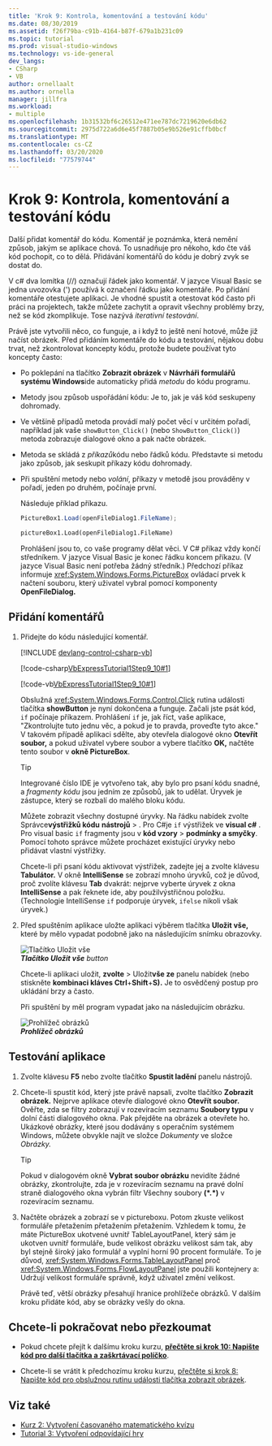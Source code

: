 ```yaml
---
title: 'Krok 9: Kontrola, komentování a testování kódu'
ms.date: 08/30/2019
ms.assetid: f26f79ba-c91b-4164-b87f-679a1b231c09
ms.topic: tutorial
ms.prod: visual-studio-windows
ms.technology: vs-ide-general
dev_langs:
- CSharp
- VB
author: ornellaalt
ms.author: ornella
manager: jillfra
ms.workload:
- multiple
ms.openlocfilehash: 1b31532bf6c26512e471ee787dc7219620e6db62
ms.sourcegitcommit: 2975d722a6d6e45f7887b05e9b526e91cffb0bcf
ms.translationtype: MT
ms.contentlocale: cs-CZ
ms.lasthandoff: 03/20/2020
ms.locfileid: "77579744"
---
```

# <a name="step-9-review-comment-and-test-your-code"></a>Krok 9: Kontrola, komentování a testování kódu

Další přidat komentář do kódu. Komentář je poznámka, která nemění způsob, jakým se aplikace chová. To usnadňuje pro někoho, kdo čte váš kód pochopit, co to dělá. Přidávání komentářů do kódu je dobrý zvyk se dostat do.

V c# dva lomítka (//) označují řádek jako komentář. V jazyce Visual Basic se jedna uvozovka (') používá k označení řádku jako komentáře. Po přidání komentáře otestujete aplikaci. Je vhodné spustit a otestovat kód často při práci na projektech, takže můžete zachytit a opravit všechny problémy brzy, než se kód zkomplikuje. Tose nazývá *iterativní testování*.

Právě jste vytvořili něco, co funguje, a i když to ještě není hotové, může již načíst obrázek. Před přidáním komentáře do kódu a testování, nějakou dobu trvat, než zkontrolovat koncepty kódu, protože budete používat tyto koncepty často:

- Po poklepání na tlačítko **Zobrazit obrázek** v **Návrháři formulářů systému Windows**ide automaticky přidá *metodu* do kódu programu.

- Metody jsou způsob uspořádání kódu: Je to, jak je váš kód seskupeny dohromady.

- Ve většině případů metoda provádí malý počet věcí v určitém pořadí, například jak vaše `showButton_Click()` (nebo `ShowButton_Click()`) metoda zobrazuje dialogové okno a pak načte obrázek.

- Metoda se skládá z *příkazů*kódu nebo řádků kódu. Představte si metodu jako způsob, jak seskupit příkazy kódu dohromady.

- Při spuštění metody nebo *volání*, příkazy v metodě jsou prováděny v pořadí, jeden po druhém, počínaje první.

   Následuje příklad příkazu.

  ```csharp
  PictureBox1.Load(openFileDialog1.FileName);
  ```

  ```vb
  pictureBox1.Load(openFileDialog1.FileName)
  ```

   Prohlášení jsou to, co vaše programy dělat věci. V C# příkaz vždy končí středníkem. V jazyce Visual Basic je konec řádku koncem příkazu. (V jazyce Visual Basic není potřeba žádný středník.) Předchozí příkaz informuje <xref:System.Windows.Forms.PictureBox> ovládací prvek k načtení souboru, který uživatel vybral pomocí komponenty **OpenFileDialog.**

## <a name="to-add-comments"></a>Přidání komentářů

1. Přidejte do kódu následující komentář.

     [!INCLUDE [devlang-control-csharp-vb](./includes/devlang-control-csharp-vb.md)]

     [!code-csharp[VbExpressTutorial1Step9_10#1](../ide/codesnippet/CSharp/step-9-review-comment-and-test-your-code_1.cs)]

     [!code-vb[VbExpressTutorial1Step9_10#1](../ide/codesnippet/VisualBasic/step-9-review-comment-and-test-your-code_1.vb)]

    Obslužná <xref:System.Windows.Forms.Control.Click> rutina události tlačítka **showButton** je nyní dokončena a funguje. Začali jste psát kód, `if` počínaje příkazem. Prohlášení `if` je, jak říct, vaše aplikace, "Zkontrolujte tuto jednu věc, a pokud je to pravda, proveďte tyto akce." V takovém případě aplikaci sdělte, aby otevřela dialogové okno **Otevřít soubor,** a pokud uživatel vybere soubor a vybere tlačítko **OK,** načtěte tento soubor v **okně PictureBox**.

    > [!TIP]
    > Integrované číslo IDE je vytvořeno tak, aby bylo pro psaní kódu snadné, a *fragmenty kódu* jsou jedním ze způsobů, jak to udělat. Úryvek je zástupce, který se rozbalí do malého bloku kódu.
    >
    >  Můžete zobrazit všechny dostupné úryvky. Na řádku nabídek zvolte Správce**výstřižků kódu** **nástrojů** > . Pro C#je `if` výstřižek ve **visual c#** . Pro visual basic `if` fragmenty jsou v **kód vzory** > **podmínky a smyčky**. Pomocí tohoto správce můžete procházet existující úryvky nebo přidávat vlastní výstřižky.
    >
    >  Chcete-li při psaní kódu aktivovat výstřižek, zadejte jej a zvolte klávesu **Tabulátor.** V okně **IntelliSense** se zobrazí mnoho úryvků, což je důvod, proč zvolíte klávesu **Tab** dvakrát: nejprve vyberte úryvek z okna **IntelliSense** a pak řeknete ide, aby použilvýstřičnou položku. (Technologie IntelliSense `if` podporuje úryvek, `ifelse` nikoli však úryvek.)

1. Před spuštěním aplikace uložte aplikaci výběrem tlačítka **Uložit vše,** které by mělo vypadat podobně jako na následujícím snímku obrazovky.

     ![Tlačítko Uložit vše](../ide/media/express_iconsaveall.png)<br>
***Tlačítko Uložit vše*** *button*

     Chcete-li aplikaci uložit, **zvolte** > Uložit**vše ze** panelu nabídek (nebo stiskněte **kombinaci kláves Ctrl**+**Shift**+**S).** Je to osvědčený postup pro ukládání brzy a často.

     Při spuštění by měl program vypadat jako na následujícím obrázku.

     ![Prohlížeč obrázků](../ide/media/express_pictureviewerdonerun.png)<br>***Prohlížeč obrázků***

## <a name="to-test-your-app"></a>Testování aplikace

1. Zvolte klávesu **F5** nebo zvolte tlačítko **Spustit ladění** panelu nástrojů.

1. Chcete-li spustit kód, který jste právě napsali, zvolte tlačítko **Zobrazit obrázek.** Nejprve aplikace otevře dialogové okno **Otevřít soubor.** Ověřte, zda se filtry zobrazují v rozevíracím seznamu **Soubory typu** v dolní části dialogového okna. Pak přejděte na obrázek a otevřete ho. Ukázkové obrázky, které jsou dodávány s operačním systémem Windows, můžete obvykle najít ve složce *Dokumenty* ve složce *Obrázky.*

    > [!TIP]
    > Pokud v dialogovém okně **Vybrat soubor obrázku** nevidíte žádné obrázky, zkontrolujte, zda je v rozevíracím seznamu na pravé dolní straně dialogového okna vybrán filtr Všechny soubory **(*.\*)** v rozevíracím seznamu.

1. Načtěte obrázek a zobrazí se v pictureboxu. Potom zkuste velikost formuláře přetažením přetažením přetažením. Vzhledem k tomu, že máte PictureBox ukotvené uvnitř TableLayoutPanel, který sám je ukotven uvnitř formuláře, bude velikost obrázku velikost sám tak, aby byl stejně široký jako formulář a vyplní horní 90 procent formuláře. To je důvod, <xref:System.Windows.Forms.TableLayoutPanel> proč <xref:System.Windows.Forms.FlowLayoutPanel> jste použili kontejnery a: Udržují velikost formuláře správně, když uživatel změní velikost.

     Právě teď, větší obrázky přesahují hranice prohlížeče obrázků. V dalším kroku přidáte kód, aby se obrázky vešly do okna.

## <a name="to-continue-or-review"></a>Chcete-li pokračovat nebo přezkoumat

- Pokud chcete přejít k dalšímu kroku kurzu, **[přečtěte si krok 10: Napište kód pro další tlačítka a zaškrtávací políčko](../ide/step-10-write-code-for-additional-buttons-and-a-check-box.md)**.

- Chcete-li se vrátit k předchozímu kroku kurzu, [přečtěte si krok 8: Napište kód pro obslužnou rutinu události tlačítka zobrazit obrázek](../ide/step-8-write-code-for-the-show-a-picture-button-event-handler.md).

## <a name="see-also"></a>Viz také

* [Kurz 2: Vytvoření časovaného matematického kvízu](tutorial-2-create-a-timed-math-quiz.md)
* [Tutorial 3: Vytvoření odpovídající hry](tutorial-3-create-a-matching-game.md)

